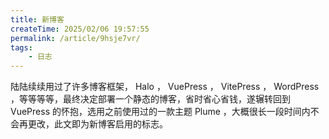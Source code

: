 ```yaml
---
title: 新博客
createTime: 2025/02/06 19:57:55
permalink: /article/9hsje7vr/
tags:
    - 日志
---
```

陆陆续续用过了许多博客框架， Halo ， VuePress ， VitePress ， WordPress ，等等等等，最终决定部署一个静态的博客，省时省心省钱，遂辗转回到 VuePress 的怀抱，选用之前使用过的一款主题 Plume ，大概很长一段时间内不会再更改，此文即为新博客启用的标志。
